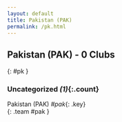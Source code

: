 ```yaml
---
layout: default
title: Pakistan (PAK)
permalink: /pk.html
---
```



## Pakistan (PAK) - 0 Clubs
{: #pk }









### Uncategorized _(1)_{:.count}


Pakistan  (PAK)  _#pak_{: .key} <br>
{: .team #pak }


 
